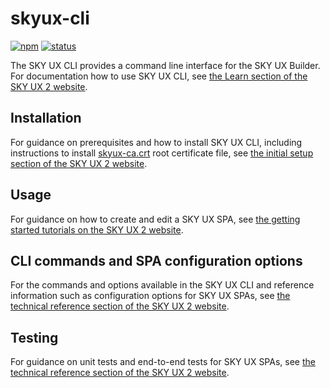 # skyux-cli

[![npm](https://img.shields.io/npm/v/@blackbaud/skyux-cli.svg)](https://www.npmjs.com/package/@blackbaud/skyux-cli)
[![status](https://travis-ci.org/blackbaud/skyux-cli.svg?branch=master)](https://travis-ci.org/blackbaud/skyux-cli)

The SKY UX CLI provides a command line interface for the SKY UX Builder. For documentation how to use SKY UX CLI, see [the Learn section of the SKY UX 2 website](https://developer.blackbaud.com/skyux2/learn). 

## Installation

For guidance on prerequisites and how to install SKY UX CLI, including instructions to install [skyux-ca.crt](https://raw.githubusercontent.com/blackbaud/skyux-builder/master/ssl/skyux-ca.crt) root certificate file, see [the initial setup section of the SKY UX 2 website](https://developer.blackbaud.com/skyux2/learn/tutorials/install).

## Usage

For guidance on how to create and edit a SKY UX SPA, see [the getting started tutorials on the SKY UX 2 website](https://developer.blackbaud.com/skyux2/learn/tutorials).

## CLI commands and SPA configuration options

For the commands and options available in the SKY UX CLI and reference information such as configuration options for SKY UX SPAs, see [the technical reference section of the SKY UX 2 website](https://developer.blackbaud.com/skyux2/learn/reference).

## Testing

For guidance on unit tests and end-to-end tests for SKY UX SPAs, see [the technical reference section of the SKY UX 2 website](https://developer.blackbaud.com/skyux2/learn/reference).
